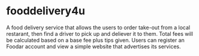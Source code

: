 # fooddelivery4u
A food delivery service that allows the users to order take-out from a local restarant, then find a driver to pick up and deliever it to them. Total fees will be calculated based on a base fee plus tips given. Users can register an Foodar account and view a simple website that advertises its services.
